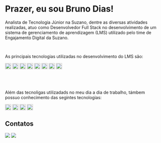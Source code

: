 <h1>Prazer, eu sou Bruno Dias!</h1>
<section>
  <p>
    Analista de Tecnologia Júnior na Suzano, dentre as diversas atividades realizadas, atuo como Desenvolvedor Full Stack no desenvolvimento de um sistema de gerenciamento de aprendizagem (LMS) utilizado pelo time de Engajamento Digital da Suzano.
  </p>
  <br>
  <p>
    As principais tecnologias utilizadas no desenvolvimento do LMS são: 
  </p>
  <img height="20em" src="https://img.shields.io/badge/-Python-informational"/>
  <img height="20em" src="https://img.shields.io/badge/-Django-sucess"/>
  <img height="20em" src="https://img.shields.io/badge/-JavaScript-yellow"/>
  <img height="20em" src="https://img.shields.io/badge/-HTML-orange"/>
  <img height="20em" src="https://img.shields.io/badge/-Bootstrap-blueviolet"/>
  <img height="20em" src="https://img.shields.io/badge/CSS-6959CD"/>
  <img height="20em" src="https://img.shields.io/badge/Git-FF0000"/>
  <img height="20em" src="https://img.shields.io/badge/Azure%20DevOps-0000FF"/>
  <br>
  <br>
  <br>
  <br>
  <p>
    Além das tecnoligas utilizadads no meu dia a dia de trabalho, támbem possuo conhecimento das segintes tecnologias:
  </p>
  <img height="20em" src="https://img.shields.io/badge/React-87CEEB"/>
  <img height="20em" src="https://img.shields.io/badge/Redux-8B008B"/>
  <img height="20em" src="https://img.shields.io/badge/Styled%20Components-FF69B4"/>
  <img height="20em" src="https://img.shields.io/badge/Typescript-0000FF"/>
 </section>

 <section>
  <h2>Contatos</h2>
  <a href = "mailto:dias.desenvolvedor@gmail.com" target="_blank"><img src="https://img.shields.io/badge/Gmail-D14836?style=for-the-badge&logo=gmail&logoColor=white"></a>
  <a href="https://www.linkedin.com/in/brunodiasdev/" target="_blank"><img src="https://img.shields.io/badge/-LinkedIn-%230077B5?style=for-the-badge&logo=linkedin& logoColor=white" target="_blank"></a> 
 </section>

 
